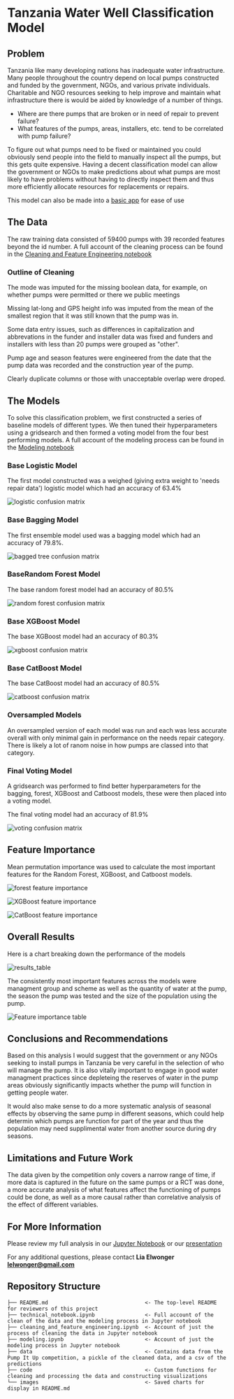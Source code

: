 # Tanzania Water Well Classification Model

## Problem

Tanzania like many developing nations has inadequate water infrastructure. Many people throughout the country depend on local pumps constructed and funded by the government, NGOs, and various private individuals. Charitable and NGO resources seeking to help improve and maintain what infrastructure there is would be aided by knowledge of a number of things.

* Where are there pumps that are broken or in need of repair to prevent failure?
* What features of the pumps, areas, installers, etc. tend to be correlated with pump failure?

To figure out what pumps need to be fixed or maintained you could obviously send people into the field to manually inspect all the pumps, but this gets quite expensive. Having a decent classification model can allow the government or NGOs to make predictions about what pumps are most likely to have problems without having to directly inspect them and thus more efficiently allocate resources for replacements or repairs. 

This model can also be made into a [basic app](https://share.streamlit.io/nonlocal-lia/pump_streamlit/main/front_end.py) for ease of use

## The Data

The raw training data consisted of 59400 pumps with 39 recorded features beyond the id number. A full account of the cleaning process can be found in the [Cleaning and Feature Engineering notebook](./Cleaning_and_Feature_Engineering.ipynb)

### Outline of Cleaning
The mode was imputed for the missing boolean data, for example, on whether pumps were permitted or there we public meetings

Missing lat-long and GPS height info was imputed from the mean of the smallest region that it was still known that the pump was in.

Some data entry issues, such as differences in capitalization and abbrevations in the funder and installer data was fixed and funders and installers with less than 20 pumps were grouped as "other".

Pump age and season features were engineered from the date that the pump data was recorded and the construction year of the pump.

Clearly duplicate columns or those with unacceptable overlap were droped.

## The Models

To solve this classification problem, we first constructed a series of baseline models of different types. We then tuned their hyperparameters using a gridsearch and then formed a voting model from the four best performing models. A full account of the modeling process can be found in the [Modeling notebook](./Modeling.ipynb)

### Base Logistic Model
The first model constructed was a weighed (giving extra weight to 'needs repair data') logistic model which had an accuracy of 63.4%

![logistic confusion matrix](images/base_weighted_logistic.png)

### Base Bagging Model
The first ensemble model used was a bagging model which had an accuracy of 79.8%. 

![bagged tree confusion matrix](images/base_bagging.png)

### BaseRandom Forest Model
The base random forest model had an accuracy of 80.5%

![random forest confusion matrix](images/base_random_forest.png)

### Base XGBoost Model
The base XGBoost model had an accuracy of 80.3%

![xgboost confusion matrix](images/base_xgboost.png)

### Base CatBoost Model
The base CatBoost model had an accuracy of 80.5%

![catboost confusion matrix](images/base_catboost.png)

### Oversampled Models
An oversampled version of each model was run and each was less accurate overall with only minimal gain in performance on the needs repair category. There is likely a lot of ranom noise in how pumps are classed into that category.

### Final Voting Model
A gridsearch was performed to find better hyperparameters for the bagging, forest, XGBoost and Catboost models, these were then placed into a voting model.

The final voting model had an accuracy of 81.9%

![voting confusion matrix](images/base_voting.png)

## Feature Importance
Mean permutation importance was used to calculate the most important features for the Random Forest, XGBoost, and Catboost models.

![forest feature importance](images/forest_permutation_importance.png)

![XGBoost feature importance](images/xgb_permutation_importance.png)

![CatBoost feature importance](images/cat_permutation_importance.png)

## Overall Results
Here is a chart breaking down the performance of the models

![results_table](images/results_table.png)

The consistently most important features across the models were managment group and scheme as well as the quantity of water at the pump, the season the pump was tested and the size of the population using the pump.

![Feature importance table](images/top10_important_features_table.png)

## Conclusions and Recommendations
Based on this analysis I would suggest that the government or any NGOs seeking to install pumps in Tanzania be very careful in the selection of who will manage the pump. It is also vitally important to engage in good water managment practices since depleteing the reserves of water in the pump areas obviously significantly impacts whether the pump will function in getting people water.

It would also make sense to do a more systematic analysis of seasonal effects by observing the same pump in different seasons, which could help determin which pumps are function for part of the year and thus the population may need supplimental water from another source during dry seasons.

## Limitations and Future Work

The data given by the competition only covers a narrow range of time, if more data is captured in the future on the same pumps or a RCT was done, a more accurate analysis of what features affect the functioning of pumps could be done, as well as a more causal rather than correlative analysis of the effect of different variables.

## For More Information

Please review my full analysis in our [Jupyter Notebook](./technical_notebook.ipynb) or our [presentation](./Pump_Presentation.pdf)

For any additional questions, please contact **Lia Elwonger lelwonger@gmail.com**

## Repository Structure

```
├── README.md                               <- The top-level README for reviewers of this project
├── technical_notebook.ipynb                <- Full account of the clean of the data and the modeling process in Jupyter notebook
├── cleaning_and_feature_engineering.ipynb  <- Account of just the process of cleaning the data in Jupyter notebook
├── modeling.ipynb                          <- Account of just the modeling process in Jupyter notebook
├── data                                    <- Contains data from the Pump It Up competition, a pickle of the cleaned data, and a csv of the predictions
├── code                                    <- Custom functions for cleaning and processing the data and constructing visualizations
└── images                                  <- Saved charts for display in README.md
```

